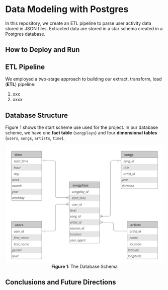 # Data Modeling with Postgres

In this repository, we create an ETL pipeline to parse user activity data stored in JSON files. Extracted data are stored in a star schema created in a Postgres database. 

## How to Deploy and Run


## ETL Pipeline
We employed a two-stage approach to building our extract, transform, load (**ETL**) pipeline:
1. xxx
2. xxxx 

## Database Structure
Figure 1 shows the start scheme use used for the project. In our database scheme, we have one **fact table** (`songplays`) and four **dimensional tables** (`users`, `songs`, `artists`, `time`).

<p align="center">
 <img src="./images/star_scheme.png">
 <b>Figure 1</b>: The Database Schema
</p>

## Conclusions and Future Directions
